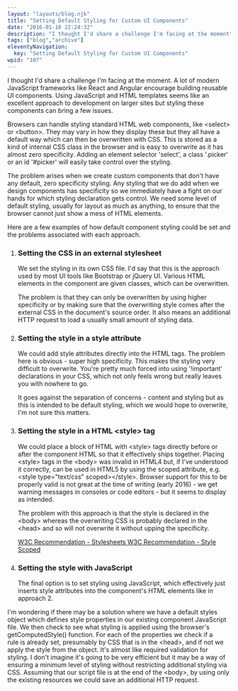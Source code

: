 ```yaml
---
layout: "layouts/blog.njk"
title: "Setting Default Styling for Custom UI Components"
date: "2016-01-10 22:24:32"
description: "I thought I'd share a challenge I'm facing at the moment"
tags: ["blog","archive"]
eleventyNavigation:
  key: "Setting Default Styling for Custom UI Components"
wpid: "107"
---
```

I thought I'd share a challenge I'm facing at the moment. A lot of modern JavaScript frameworks like React and Angular encourage building reusable UI components. Using JavaScript and HTML templates seems like an excellent approach to development on larger sites but styling these components can bring a few issues.

Browsers can handle styling standard HTML web components, like &lt;select&gt; or &lt;button&gt;. They may vary in how they display these but they all have a default way which can then be overwritten with CSS. This is stored as a kind of internal CSS class in the browser and is easy to overwrite as it has almost zero specificity. Adding an element selector 'select', a class '.picker' or an id '#picker' will easily take control over the styling.

The problem arises when we create custom components that don't have any default, zero specificity styling. Any styling that we do add when we design components has specificity so we immediately have a fight on our hands for which styling declaration gets control. We need some level of default styling, usually for layout as much as anything, to ensure that the browser cannot just show a mess of HTML elements.

Here are a few examples of how default component styling could be set and the problems associated with each approach.
<ol>
	<li>
<h3>Setting the CSS in an external stylesheet</h3>
We set the styling in its own CSS file. I'd say that this is the approach used by most UI tools like Bootstrap or jQuery UI. Various HTML elements in the component are given classes, which can be overwritten.

The problem is that they can only be overwritten by using higher specificity or by making sure that the overwriting style comes after the external CSS in the document's source order. It also means an additional HTTP request to load a usually small amount of styling data.</li>
	<li>
<h3>Setting the style in a style attribute</h3>
We could add style attributes directly into the HTML tags. The problem here is obvious - super high specificity. This makes the styling very difficult to overwrite. You're pretty much forced into using '!important' declarations in your CSS, which not only feels wrong but really leaves you with nowhere to go.

It goes against the separation of concerns - content and styling but as this is intended to be default styling, which we would hope to overwrite, I'm not sure this matters.</li>
	<li>
<h3>Setting the style in a HTML &lt;style&gt; tag</h3>
We could place a block of HTML with &lt;style&gt; tags directly before or after the component HTML so that it effectively ships together. Placing &lt;style&gt; tags in the &lt;body&gt; was invalid in HTML4 but, if I've understood it correctly, can be used in HTML5 by using the scoped attribute, e.g. &lt;style type="text/css" scoped&gt;&lt;/style&gt;. Browser support for this to be properly valid is not great at the time of writing (early 2016) - we get warning messages in consoles or code editors - but it seems to display as intended.

The problem with this approach is that the style is declared in the &lt;body&gt; whereas the overwriting CSS is probably declared in the &lt;head&gt; and so will not overwrite it without upping the specificity.

<a href="http://www.w3.org/TR/REC-html40/present/styles.html" target="_blank">W3C Recommendation - Stylesheets
</a><a href="http://www.w3.org/TR/html-markup/style.html#style.attrs.scoped" target="_blank">W3C Recommendation - Style Scoped</a></li>
	<li>
<h3>Setting the style with JavaScript</h3>
The final option is to set styling using JavaScript, which effectively just inserts style attributes into the component's HTML elements like in approach 2.</li>
</ol>
I'm wondering if there may be a solution where we have a default styles object which defines style properties in our existing component JavaScript file. We then check to see what styling is applied using the browser's getComputedStyle() function. For each of the properties we check if a rule is already set, presumably by CSS that is in the &lt;head&gt;, and if not we apply the style from the object. It's almost like required validation for styling. I don't imagine it's going to be very efficient but it may be a way of ensuring a minimum level of styling without restricting additional styling via CSS. Assuming that our script file is at the end of the &lt;body&gt;, by using only the existing resources we could save an additional HTTP request.